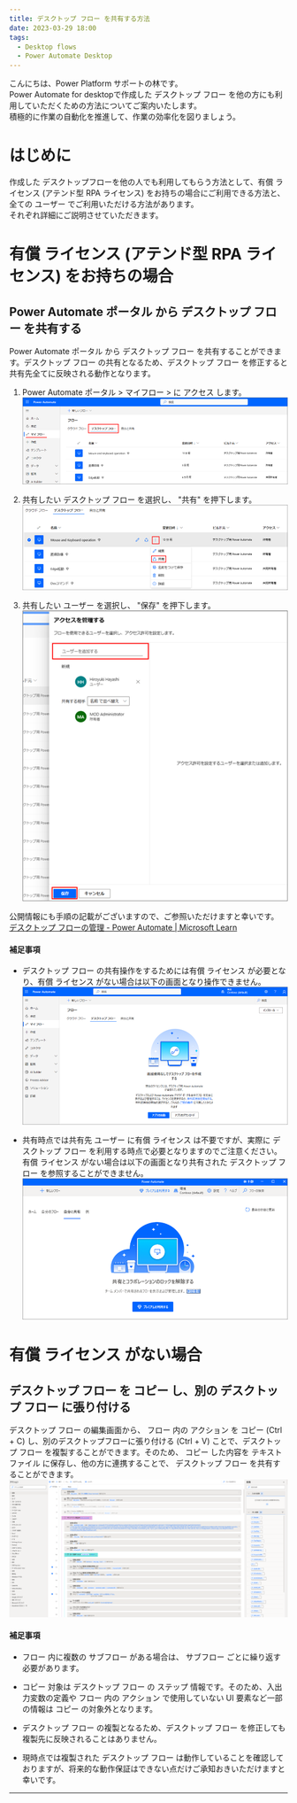 ```yaml
---
title: デスクトップ フロー を共有する方法
date: 2023-03-29 18:00
tags:
  - Desktop flows
  - Power Automate Desktop
---
```


こんにちは、Power Platform サポートの林です。   
Power Automate  for desktopで作成した デスクトップ フロー を他の方にも利用していただくための方法についてご案内いたします。  
積極的に作業の自動化を推進して、作業の効率化を図りましょう。  

<!-- more -->

<a id='overview'></a>

# はじめに  

作成した デスクトップフローを他の人でも利用してもらう方法として、有償 ライセンス (アテンド型 RPA ライセンス) をお持ちの場合にご利用できる方法と、全ての ユーザー でご利用いただける方法があります。  
それぞれ詳細にご説明させていただきます。  

<a id='premium'></a>

# 有償 ライセンス (アテンド型 RPA ライセンス) をお持ちの場合  

## Power Automate ポータル から デスクトップ フロー を共有する  

Power Automate ポータル から デスクトップ フロー を共有することができます。デスクトップ フロー の共有となるため、デスクトップ フロー を修正すると共有先全てに反映される動作となります。  

1. Power Automate ポータル  > マイフロー >  に アクセス します。  
![](./power-automate-desktop-shared-flow/premium1.png)

2. 共有したい デスクトップ フロー を選択し、 "共有" を押下します。  
![](./power-automate-desktop-shared-flow/premium2.png)

3. 共有したい ユーザー を選択し、 "保存" を押下します。  
![](./power-automate-desktop-shared-flow/premium3.png)

公開情報にも手順の記載がございますので、ご参照いただけますと幸いです。   
[デスクトップ フローの管理 - Power Automate | Microsoft Learn](https://learn.microsoft.com/ja-jp/power-automate/desktop-flows/manage#share-desktop-flows)

#### 補足事項  
* デスクトップ フロー の共有操作をするためには有償 ライセンス が必要となり、有償 ライセンス がない場合は以下の画面となり操作できません。  
![](./power-automate-desktop-shared-flow/premium4.png)

* 共有時点では共有先 ユーザー に有償 ライセンス は不要ですが、実際に デスクトップ フロー を利用する時点で必要となりますのでご注意ください。有償 ライセンス がない場合は以下の画面となり共有された デスクトップ フロー を参照することができません。  
![](./power-automate-desktop-shared-flow/premium5.png)

<a id='general'></a>

# 有償 ライセンス がない場合  

## デスクトップ フロー を コピー し、別の デスクトップ フロー に張り付ける  

デスクトップ フロー の編集画面から、 フロー 内の アクション を コピー (Ctrl + C) し、別のデスクトップフローに張り付ける (Ctrl + V) ことで、デスクトップ フロー を複製することができます。そのため、 コピー した内容を テキスト ファイル に保存し、他の方に連携することで、 デスクトップ フロー を共有することができます。  
![](./power-automate-desktop-shared-flow/copy-paste.png)

#### 補足事項  
* フロー 内に複数の サブフロー がある場合は、 サブフロー ごとに繰り返す必要があります。  

* コピー 対象は デスクトップ フロー の ステップ 情報です。そのため、入出力変数の定義や フロー 内の アクション で使用していない UI 要素など一部の情報は コピー の対象外となります。  

* デスクトップ フロー の複製となるため、デスクトップ フロー を修正しても複製先に反映されることはありません。  

* 現時点では複製された デスクトップ フロー は動作していることを確認しておりますが、将来的な動作保証はできない点だけご承知おきいただけますと幸いです。  

---

